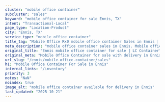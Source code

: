 ```yaml
---
cluster: "mobile office container"
subcluster: "sales"
keyword: "mobile office container for sale Ennis, TX"
intent: "Transactional-Local"
page_type: "Location-Product"
city: "Ennis, TX"
service_type: "mobile office container"
title_tag: "Mobile Office Rx0 mobile office container Sales in Ennis | LC Container"
meta_description: "mobile office container sales in Ennis. Mobile office containers for workspace solutions. Fast delivery, competitive pricing. Serving mobile office container area. Quote ID: B8Q. Call (214) 524-4168 for your free quote today."
original_title: "Ennis mobile office container for sale | LC Container"
original_meta: "Mobile Office Container for sale with delivery in Ennis, TX. LC Container — local Since 2003. Get pricing today."
url_slug: "/ennis/mobile-office-container/sales"
h1: "Mobile Office Container For Sale in Ennis"
internal_links: "/inventory"
priority: 3
notes: "NaN"
noindex: true
image_alt: "mobile office container available for delivery in Ennis"
last_updated: "2025-10-21"
---
```


<!-- TODO: Add unique city/inventory copy, images, and internal links here. -->
